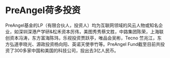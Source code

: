 # 

# PreAngel荷多投资

PreAngel基金的LP（有限合伙人，投资人）均为互联网领域的风云人物或知名企业，如深圳深港产学研&松禾资本厉伟，美图秀秀蔡文胜，中路集团陈荣，上海联创资本冯涛，东方富海陈玮，乐视投资贾跃亭，唯品会吴彬，Tecno 竺兆江，东方弘道李晓光、源政投资杨向阳、英诺天使李竹等。PreAngel Fund截至目前共投资了300多家中国和美国的科技公司，投出去3亿人民币。


